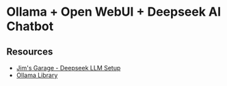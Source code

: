 # Ollama + Open WebUI + Deepseek AI Chatbot

## Resources
* [Jim's Garage - Deepseek LLM Setup](https://www.youtube.com/watch?v=vW29hgdb05I)
* [Ollama Library](https://ollama.com/library)

